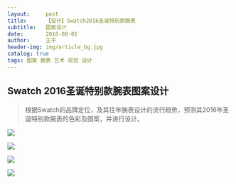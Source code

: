 ```yaml
---
layout:     post
title:      【设计】Swatch2016圣诞特别款腕表
subtitle:   图案设计
date:       2016-08-01
author:     王平
header-img: img/article_bg.jpg
catalog: true
tags: 图案 腕表 艺术 视觉 设计 
---
```


## Swatch 2016圣诞特别款腕表图案设计

> 根据Swatch的品牌定位，及其往年腕表设计的流行趋势，预测其2016年圣诞特别款腕表的色彩及图案，并进行设计。



![](https://ws1.sinaimg.cn/large/0069RVTdgy1fu22whzxisj31kw148dmf.jpg)

![](https://ws1.sinaimg.cn/large/0069RVTdgy1fu22whlazuj31kw148gu4.jpg)

![](https://ws4.sinaimg.cn/large/0069RVTdgy1fu22wh63ipj31kw148qbf.jpg)

![](https://ws2.sinaimg.cn/large/0069RVTdgy1fu22wgpf34j31kw148gt4.jpg)

